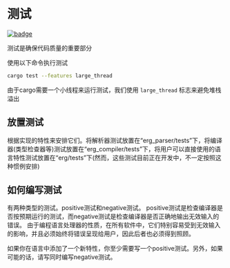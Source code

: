 # 测试

[![badge](https://img.shields.io/endpoint.svg?url=https%3A%2F%2Fgezf7g7pd5.execute-api.ap-northeast-1.amazonaws.com%2Fdefault%2Fsource_up_to_date%3Fowner%3Derg-lang%26repos%3Derg%26ref%3Dmain%26path%3Ddoc/EN/dev_guide/test.md%26commit_hash%3D3e4251b9f9929891dd8ce422c1ed6853f77ab432)](https://gezf7g7pd5.execute-api.ap-northeast-1.amazonaws.com/default/source_up_to_date?owner=erg-lang&repos=erg&ref=main&path=doc/EN/dev_guide/test.md&commit_hash=3e4251b9f9929891dd8ce422c1ed6853f77ab432)

测试是确保代码质量的重要部分

使用以下命令执行测试

``` sh
cargo test --features large_thread
```

由于cargo需要一个小线程来运行测试，我们使用 `large_thread` 标志来避免堆栈溢出

## 放置测试

根据实现的特性来安排它们。将解析器测试放置在“erg_parser/tests”下，将编译器(类型检查器等)测试放置在“erg_compiler/tests”下，将用户可以直接使用的语言特性测试放置在“erg/tests”下(然而，这些测试目前正在开发中，不一定按照这种惯例安排)

## 如何编写测试

有两种类型的测试。positive测试和negative测试。
positive测试是检查编译器是否按预期运行的测试，而negative测试是检查编译器是否正确地输出无效输入的错误。
由于编程语言处理器的性质，在所有软件中，它们特别容易受到无效输入的影响，并且必须始终将错误呈现给用户，因此后者也必须得到照顾。

如果你在语言中添加了一个新特性，你至少需要写一个positive测试。另外，如果可能的话，请写同时编写negative测试。
